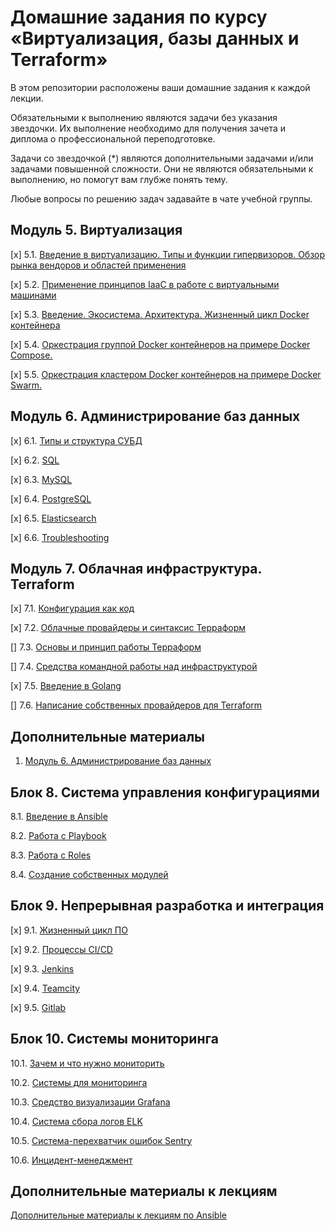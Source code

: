 # Домашние задания по курсу «Виртуализация, базы данных и Terraform»

В этом репозитории расположены ваши домашние задания к каждой лекции. 

Обязательными к выполнению являются задачи без указания звездочки. Их выполнение необходимо для получения зачета и диплома о профессиональной переподготовке.

Задачи со звездочкой (*) являются дополнительными задачами и/или задачами повышенной сложности. Они не являются обязательными к выполнению, но помогут вам глубже понять тему.

Любые вопросы по решению задач задавайте в чате учебной группы.

## Модуль 5. Виртуализация

[x] 5.1. [Введение в виртуализацию. Типы и функции гипервизоров. Обзор рынка вендоров и областей применения](05-virt-01-basics)

[x] 5.2. [Применение принципов IaaC в работе с виртуальными машинами](05-virt-02-iaac)

[x] 5.3. [Введение. Экосистема. Архитектура. Жизненный цикл Docker контейнера](05-virt-03-docker)

[x] 5.4. [Оркестрация группой Docker контейнеров на примере Docker Compose.](05-virt-04-docker-compose)

[х] 5.5. [ Оркестрация кластером Docker контейнеров на примере Docker Swarm.](05-virt-05-docker-swarm)

## Модуль 6. Администрирование баз данных

[x] 6.1. [Типы и структура СУБД](./06-db-01-basics)

[x] 6.2. [SQL](06-db-02-sql)

[x] 6.3. [MySQL](06-db-03-mysql)

[x] 6.4. [PostgreSQL](06-db-04-postgresql)

[x] 6.5. [Elasticsearch](06-db-05-elasticsearch)

[x] 6.6. [Troubleshooting](06-db-06-troobleshooting)


## Модуль 7. Облачная инфраструктура. Terraform

[x] 7.1. [Конфигурация как код](07-terraform-01-intro) 

[x] 7.2. [Облачные провайдеры и синтаксис Терраформ](07-terraform-02-syntax)

[] 7.3. [Основы и принцип работы Терраформ](07-terraform-03-basic)

[] 7.4. [Средства командной работы над инфраструктурой](07-terraform-04-teamwork)

[x] 7.5. [Введение в Golang](07-terraform-05-golang)

[] 7.6. [Написание собственных провайдеров для Terraform](07-terraform-06-providers)

## Дополнительные материалы

1. [Модуль 6. Администрирование баз данных](https://github.com/netology-code/virt-homeworks/tree/master/additional)

## Блок 8. Система управления конфигурациями

8.1. [Введение в Ansible](./08-ansible-01-base/README.md)

8.2. [Работа с Playbook](./08-ansible-02-playbook/README.md)

8.3. [Работа с Roles](./08-ansible-03-role/README.md)

8.4. [Создание собственных модулей](./08-ansible-04-module/README.md)

## Блок 9. Непрерывная разработка и интеграция

[x] 9.1. [Жизненный цикл ПО](09-ci-01-intro)

[x] 9.2. [Процессы CI/CD](09-ci-02-cicd)

[x] 9.3. [Jenkins](./09-ci-03-jenkins/README.md)

[x] 9.4. [Teamcity](./09-ci-04-teamcity/README.md)

[x] 9.5. [Gitlab](./09-ci-05-gitlab/README.md)

## Блок 10. Системы мониторинга

10.1. [Зачем и что нужно мониторить](https://github.com/netology-code/mnt-homeworks/tree/master/10-monitoring-01-base)

10.2. [Системы для мониторинга](https://github.com/netology-code/mnt-homeworks/tree/master/10-monitoring-02-systems)

10.3. [Средство визуализации Grafana](https://github.com/netology-code/mnt-homeworks/tree/master/10-monitoring-03-grafana)

10.4. [Система сбора логов ELK](https://github.com/netology-code/mnt-homeworks/tree/master/10-monitoring-04-elk)

10.5. [Система-перехватчик ошибок Sentry](https://github.com/netology-code/mnt-homeworks/tree/master/10-monitoring-05-sentry)

10.6. [Инцидент-менеджмент](https://github.com/netology-code/mnt-homeworks/tree/master/10-monitoring-06-incident-management)


## Дополнительные материалы к лекциям
[Дополнительные материалы к лекциям по Ansible](https://github.com/netology-code/mnt-homeworks/tree/master/08-ansible-additional)
